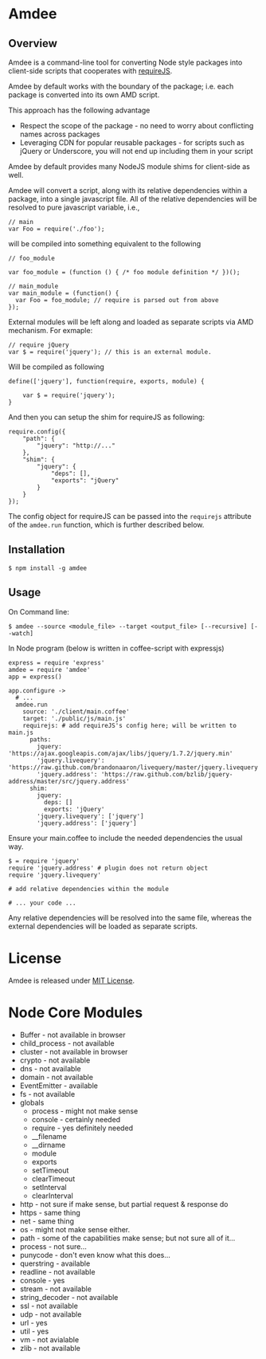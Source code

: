 # Amdee

## Overview

Amdee is a command-line tool for converting Node style packages into client-side scripts that cooperates with [requireJS](http://www.requirejs.org).

Amdee by default works with the boundary of the package; i.e. each package is converted into its own AMD script.

This approach has the following advantage

* Respect the scope of the package - no need to worry about conflicting names across packages
* Leveraging CDN for popular reusable packages - for scripts such as jQuery or Underscore, you will not end up including them in your script

Amdee by default provides many NodeJS module shims for client-side as well.

Amdee will convert a script, along with its relative dependencies within a package, into a single javascript file.  All of the relative dependencies will be resolved to pure javascript variable, i.e., 

    // main
    var Foo = require('./foo');

will be compiled into something equivalent to the following 

    // foo_module
    
    var foo_module = (function () { /* foo module definition */ })();
    
    // main_module
    var main_module = (function() {
      var Foo = foo_module; // require is parsed out from above
    }); 

External modules will be left along and loaded as separate scripts via AMD mechanism.  For exmaple:

    // require jQuery
    var $ = require('jquery'); // this is an external module.

Will be compiled as following

    define(['jquery'], function(require, exports, module) {
    
        var $ = require('jquery');
    }

And then you can setup the shim for requireJS as following:

    require.config({
        "path": {
            "jquery": "http://..."
        }, 
        "shim": {
            "jquery": {
                "deps": [],
                "exports": "jQuery"
            }
        }
    }); 

The config object for requireJS can be passed into the `requirejs` attribute of the `amdee.run` function, which is further described below.

Installation
---------

    $ npm install -g amdee

Usage
-----

On Command line:

    $ amdee --source <module_file> --target <output_file> [--recursive] [--watch]

In Node program (below is written in coffee-script with expressjs)

    express = require 'express'
    amdee = require 'amdee'
    app = express()

    app.configure ->
      # ...
      amdee.run
        source: './client/main.coffee'
        target: './public/js/main.js'
        requirejs: # add requireJS's config here; will be written to main.js
          paths:
            jquery: 'https://ajax.googleapis.com/ajax/libs/jquery/1.7.2/jquery.min'
            'jquery.livequery': 'https://raw.github.com/brandonaaron/livequery/master/jquery.livequery'
            'jquery.address': 'https://raw.github.com/bzlib/jquery-address/master/src/jquery.address'
          shim:
            jquery:
              deps: []
              exports: 'jQuery'
            'jquery.livequery': ['jquery']
            'jquery.address': ['jquery']

Ensure your main.coffee to include the needed dependencies the usual way.

    $ = require 'jquery'
    require 'jquery.address' # plugin does not return object
    require 'jquery.livequery'
    
    # add relative dependencies within the module
    
    # ... your code ...

Any relative dependencies will be resolved into the same file, whereas the external dependencies will be loaded as separate scripts.

License
======

Amdee is released under [MIT License](http://opensource.org/licenses/MIT).


Node Core Modules
=============


* Buffer - not available in browser
* child_process - not available
* cluster - not available in browser
* crypto - not available
* dns - not available
* domain - not available
* EventEmitter - available
* fs - not available
* globals
  * process - might not make sense
  * console - certainly needed
  * require - yes definitely needed
  * __filename
  * __dirname
  * module
  * exports
  * setTimeout 
  * clearTimeout
  * setInterval
  * clearInterval
* http - not sure if make sense, but partial request & response do
* https - same thing
* net - same thing
* os - might not make sense either.
* path - some of the capabilities make sense; but not sure all of
  it...
* process - not sure...
* punycode - don't even know what this does...
* querstring - available
* readline - not available
* console - yes
* stream - not available
* string_decoder - not available
* ssl - not available
* udp - not available
* url - yes
* util - yes
* vm - not avialable
* zlib - not available
